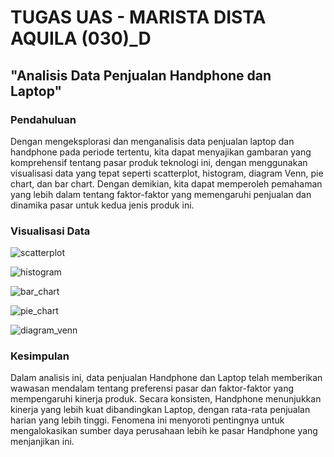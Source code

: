 # TUGAS UAS - MARISTA DISTA AQUILA (030)_D

## "Analisis Data Penjualan Handphone dan Laptop"

### Pendahuluan 

Dengan mengeksplorasi dan menganalisis data penjualan laptop dan handphone pada periode tertentu, kita dapat menyajikan gambaran yang komprehensif tentang pasar produk teknologi ini, dengan menggunakan visualisasi data yang tepat seperti scatterplot, histogram, diagram Venn, pie chart, dan bar chart. Dengan demikian, kita dapat memperoleh pemahaman yang lebih dalam tentang faktor-faktor yang memengaruhi penjualan dan dinamika pasar untuk kedua jenis produk ini.

### Visualisasi Data 

![scatterplot](https://github.com/maristadistaaquila17/Marista-Dista-Aquila/assets/171758520/3cb35b0f-90d5-4893-84a6-25dd2116c383)

![histogram](https://github.com/maristadistaaquila17/Marista-Dista-Aquila/assets/171758520/58bfafd8-db29-41a4-a71b-3c81d9caeadd)

![bar_chart](https://github.com/maristadistaaquila17/Marista-Dista-Aquila/assets/171758520/11012a40-15e1-44cd-9d13-93dcfd7e54b2)

![pie_chart](https://github.com/maristadistaaquila17/Marista-Dista-Aquila/assets/171758520/7b70c561-3a62-4fd9-b6b5-157cdef40a19)

![diagram_venn](https://github.com/maristadistaaquila17/Marista-Dista-Aquila/assets/171758520/87ee5a1b-26d6-4d66-af22-309e12773323)

### Kesimpulan 

Dalam analisis ini, data penjualan Handphone dan Laptop telah memberikan wawasan mendalam tentang preferensi pasar dan faktor-faktor yang mempengaruhi kinerja produk. Secara konsisten, Handphone menunjukkan kinerja yang lebih kuat dibandingkan Laptop, dengan rata-rata penjualan harian yang lebih tinggi. Fenomena ini menyoroti pentingnya untuk mengalokasikan sumber daya perusahaan lebih ke pasar Handphone yang menjanjikan ini.






